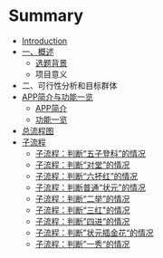 # Summary

* [Introduction](README.md)
* [一、概述](readmemd.md)
   * [选题背景](xiang_mu_bei_jing_jieshao.md)
   * 项目意义
* 二、可行性分析和目标群体
* [APP简介与功能一览](appjian_jie_yu_gong_neng_yi_lan.md)
   * [APP简介](appjian_jie.md)
   * [功能一览](gong_neng_yi_lan.md)
* [总流程图](zong_liu_cheng_tu.md)
* [子流程](zi_liu_cheng.md)
   * [子流程：判断“五子登科”的情况](zi_liu_cheng_ff1a_pan_duan_201c_wu_zi_deng_ke_201d.md)
   * [子流程：判断“对堂”的情况](zi_liu_cheng_ff1a_pan_duan_201c_dui_tang_201d_de_q.md)
   * [子流程：判断“六抔红”的情况](zi_liu_cheng_ff1a_pan_duan_201c_liu_pou_hong_201d_.md)
   * [子流程：判断普通“状元”的情况](zi_liu_cheng_ff1a_pan_duan_pu_tong_201c_zhuang_yua.md)
   * [子流程：判断“二举”的情况](zi_liu_cheng_ff1a_pan_duan_201c_er_ju_201d_de_qing.md)
   * [子流程：判断“三红"的情况](zi_liu_cheng_ff1a_pan_duan_201c_san_7ea222_de_qing.md)
   * [子流程：判断”四进“的情况](zi_liu_cheng_ff1a_pan_duan_201d_si_jin_201c_de_qin.md)
   * [子流程：判断”状元插金花“的情况](zi_liu_cheng_ff1a_pan_duan_201d_zhuang_yuan_cha_ji.md)
   * [子流程：判断”一秀“的情况](zi_liu_cheng_ff1a_pan_duan_201d_yi_xiu_201c_de_qin.md)

